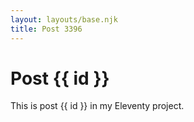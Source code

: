 ```yaml
---
layout: layouts/base.njk
title: Post 3396
---
```


# Post {{ id }}

This is post {{ id }} in my Eleventy project.
